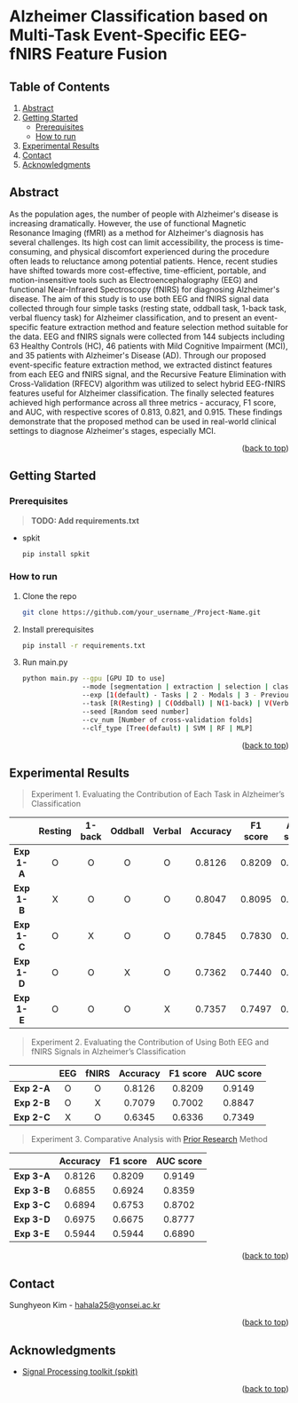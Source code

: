 # Alzheimer Classification based on <br> Multi-Task Event-Specific EEG-fNIRS Feature Fusion
<a name="readme-top"></a>

<!-- TABLE OF CONTENTS -->
## Table of Contents
<ol>
  <li><a href="#abstract">Abstract</a></li>
  <li>
    <a href="#getting-started">Getting Started</a>
    <ul>
      <li><a href="#prerequisites">Prerequisites</a></li>
      <li><a href="#how-to-run">How to run</a></li>
    </ul>
  </li>
  <li><a href="#experimental-results">Experimental Results</a></li>
  <li><a href="#contact">Contact</a></li>
  <li><a href="#acknowledgments">Acknowledgments</a></li>
</ol>



<!-- ABSTRACT -->
## Abstract
As the population ages, the number of people with Alzheimer's disease is increasing dramatically. However, the use of functional Magnetic Resonance Imaging (fMRI) as a method for Alzheimer's diagnosis has several challenges. Its high cost can limit accessibility, the process is time-consuming, and physical discomfort experienced during the procedure often leads to reluctance among potential patients. Hence, recent studies have shifted towards more cost-effective, time-efficient, portable, and motion-insensitive tools such as Electroencephalography (EEG) and functional Near-Infrared Spectroscopy (fNIRS) for diagnosing Alzheimer's disease.
The aim of this study is to use both EEG and fNIRS signal data collected through four simple tasks (resting state, oddball task, 1-back task, verbal fluency task) for Alzheimer classification, and to present an event-specific feature extraction method and feature selection method suitable for the data. EEG and fNIRS signals were collected from 144 subjects including 63 Healthy Controls (HC), 46 patients with Mild Cognitive Impairment (MCI), and 35 patients with Alzheimer's Disease (AD).
Through our proposed event-specific feature extraction method, we extracted distinct features from each EEG and fNIRS signal, and the Recursive Feature Elimination with Cross-Validation (RFECV) algorithm was utilized to select hybrid EEG-fNIRS features useful for Alzheimer classification. The finally selected features achieved high performance across all three metrics - accuracy, F1 score, and AUC, with respective scores of 0.813, 0.821, and 0.915. These findings demonstrate that the proposed method can be used in real-world clinical settings to diagnose Alzheimer's stages, especially MCI.

<p align="right">(<a href="#readme-top">back to top</a>)</p>


<!-- GETTING STARTED -->
## Getting Started

### Prerequisites

> **TODO: Add requirements.txt**

* spkit
  ```sh
  pip install spkit
  ```

### How to run

1. Clone the repo
   ```sh
   git clone https://github.com/your_username_/Project-Name.git
   ```
2. Install prerequisites
   ```sh
   pip install -r requirements.txt
   ```
3. Run main.py
   ```sh
   python main.py --gpu [GPU ID to use]
                  --mode [segmentation | extraction | selection | classification(default)]
                  --exp [1(default) - Tasks | 2 - Modals | 3 - Previous study]
                  --task [R(Resting) | C(Oddball) | N(1-back) | V(Verbal fluency)]
                  --seed [Random seed number]
                  --cv_num [Number of cross-validation folds]
                  --clf_type [Tree(default) | SVM | RF | MLP]
   ```


<p align="right">(<a href="#readme-top">back to top</a>)</p>


<!-- EXPERIMENTAL RESULTS -->
## Experimental Results

> Experiment 1. Evaluating the Contribution of Each Task in Alzheimer’s Classification

| <center>  </center> | <center> Resting </center> | <center> 1-back </center> | <center> Oddball </center> | <center> Verbal </center> | <center> Accuracy </center> | <center> F1 score </center> | <center> AUC score </center> |
|:--------:|:--------:|:--------:|:--------:|:--------:|:--------:|:--------:|:--------:|
|**Exp 1-A** | <center> O </center> | <center> O </center> | <center> O </center> | <center> O </center> | <center> 0.8126 </center> | <center> 0.8209 </center> | <center> 0.9149 </center> |
|**Exp 1-B** | <center> X </center> | <center> O </center> | <center> O </center> | <center> O </center> | <center> 0.8047 </center> | <center> 0.8095 </center> | <center> 0.9151 </center> |
|**Exp 1-C** | <center> O </center> | <center> X </center> | <center> O </center> | <center> O </center> | <center> 0.7845 </center> | <center> 0.7830 </center> | <center> 0.9030 </center> |
|**Exp 1-D** | <center> O </center> | <center> O </center> | <center> X </center> | <center> O </center> | <center> 0.7362 </center> | <center> 0.7440 </center> | <center> 0.8741 </center> |
|**Exp 1-E** | <center> O </center> | <center> O </center> | <center> O </center> | <center> X </center> | <center> 0.7357 </center> | <center> 0.7497 </center> | <center> 0.8798 </center> |


> Experiment 2. Evaluating the Contribution of Using Both EEG and fNIRS Signals in Alzheimer’s Classification

| <center>  </center> | <center> EEG </center> | <center> fNIRS </center> | <center> Accuracy </center> | <center> F1 score </center> | <center> AUC score </center> |
|:--------:|:--------:|:--------:|:--------:|:--------:|:--------:|
|**Exp 2-A** | <center> O </center> | <center> O </center> | <center> 0.8126 </center> | <center> 0.8209 </center> | <center> 0.9149 </center> |
|**Exp 2-B** | <center> O </center> | <center> X </center> | <center> 0.7079 </center> | <center> 0.7002 </center> | <center> 0.8847 </center> |
|**Exp 2-C** | <center> X </center> | <center> O </center> | <center> 0.6345 </center> | <center> 0.6336 </center> | <center> 0.7349 </center> |


> Experiment 3. Comparative Analysis with [Prior Research](https://www.sciencedirect.com/science/article/pii/S0165027020300406) Method

| <center>  </center> | <center> Accuracy </center> | <center> F1 score </center> | <center> AUC score </center> |
|:--------:|--------:|--------:|--------:| 
|**Exp 3-A** | <center> 0.8126 </center> | <center> 0.8209 </center> | <center> 0.9149 </center> |
|**Exp 3-B** | <center> 0.6855 </center> | <center> 0.6924 </center> | <center> 0.8359 </center> |
|**Exp 3-C** | <center> 0.6894 </center> | <center> 0.6753 </center> | <center> 0.8702 </center> |
|**Exp 3-D** | <center> 0.6975 </center> | <center> 0.6675 </center> | <center> 0.8777 </center> |
|**Exp 3-E** | <center> 0.5944 </center> | <center> 0.5944 </center> | <center> 0.6890 </center> |

<p align="right">(<a href="#readme-top">back to top</a>)</p>


<!-- CONTACT -->
## Contact

Sunghyeon Kim - hahala25@yonsei.ac.kr

<p align="right">(<a href="#readme-top">back to top</a>)</p>



<!-- ACKNOWLEDGMENTS -->
## Acknowledgments

* [Signal Processing toolkit (spkit)](https://github.com/Nikeshbajaj/spkit/tree/master)


<p align="right">(<a href="#readme-top">back to top</a>)</p>



<!-- MARKDOWN LINKS & IMAGES -->
<!-- https://www.markdownguide.org/basic-syntax/#reference-style-links -->
[contributors-shield]: https://img.shields.io/github/contributors/othneildrew/Best-README-Template.svg?style=for-the-badge
[contributors-url]: https://github.com/othneildrew/Best-README-Template/graphs/contributors
[forks-shield]: https://img.shields.io/github/forks/othneildrew/Best-README-Template.svg?style=for-the-badge
[forks-url]: https://github.com/othneildrew/Best-README-Template/network/members
[stars-shield]: https://img.shields.io/github/stars/othneildrew/Best-README-Template.svg?style=for-the-badge
[stars-url]: https://github.com/othneildrew/Best-README-Template/stargazers
[issues-shield]: https://img.shields.io/github/issues/othneildrew/Best-README-Template.svg?style=for-the-badge
[issues-url]: https://github.com/othneildrew/Best-README-Template/issues
[license-shield]: https://img.shields.io/github/license/othneildrew/Best-README-Template.svg?style=for-the-badge
[license-url]: https://github.com/othneildrew/Best-README-Template/blob/master/LICENSE.txt
[linkedin-shield]: https://img.shields.io/badge/-LinkedIn-black.svg?style=for-the-badge&logo=linkedin&colorB=555
[linkedin-url]: https://linkedin.com/in/othneildrew
[product-screenshot]: images/screenshot.png
[Next.js]: https://img.shields.io/badge/next.js-000000?style=for-the-badge&logo=nextdotjs&logoColor=white
[Next-url]: https://nextjs.org/
[React.js]: https://img.shields.io/badge/React-20232A?style=for-the-badge&logo=react&logoColor=61DAFB
[React-url]: https://reactjs.org/
[Vue.js]: https://img.shields.io/badge/Vue.js-35495E?style=for-the-badge&logo=vuedotjs&logoColor=4FC08D
[Vue-url]: https://vuejs.org/
[Angular.io]: https://img.shields.io/badge/Angular-DD0031?style=for-the-badge&logo=angular&logoColor=white
[Angular-url]: https://angular.io/
[Svelte.dev]: https://img.shields.io/badge/Svelte-4A4A55?style=for-the-badge&logo=svelte&logoColor=FF3E00
[Svelte-url]: https://svelte.dev/
[Laravel.com]: https://img.shields.io/badge/Laravel-FF2D20?style=for-the-badge&logo=laravel&logoColor=white
[Laravel-url]: https://laravel.com
[Bootstrap.com]: https://img.shields.io/badge/Bootstrap-563D7C?style=for-the-badge&logo=bootstrap&logoColor=white
[Bootstrap-url]: https://getbootstrap.com
[JQuery.com]: https://img.shields.io/badge/jQuery-0769AD?style=for-the-badge&logo=jquery&logoColor=white
[JQuery-url]: https://jquery.com 

